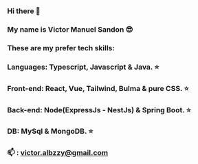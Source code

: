 ### Hi there 👋
### My name is Victor Manuel Sandon :sunglasses:
### These are my prefer tech skills:
### Languages: Typescript, Javascript & Java. :star:
### Front-end: React, Vue, Tailwind, Bulma & pure CSS. :star:
### Back-end: Node(ExpressJs - NestJs) & Spring Boot. :star:
### DB: MySql & MongoDB. :star:
### 📫 : victor.albzzy@gmail.com
<!--
**VictorManuelS99/VictorManuelS99** is a ✨ _special_ ✨ repository because its `README.md` (this file) appears on your GitHub profile.

Here are some ideas to get you started:

- 🔭 I’m currently working on ...
- 🌱 I’m currently learning ...
- 👯 I’m looking to collaborate on ...
- 🤔 I’m looking for help with ...
- 💬 Ask me about ...
- 📫 How to reach me: ...
- 😄 Pronouns: ...
- ⚡ Fun fact: ...
-->
